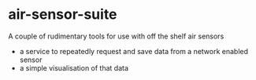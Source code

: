 # air-sensor-suite

A couple of rudimentary tools for use with off the shelf air sensors

 * a service to repeatedly request and save data from a network enabled sensor
 * a simple visualisation of that data
 
